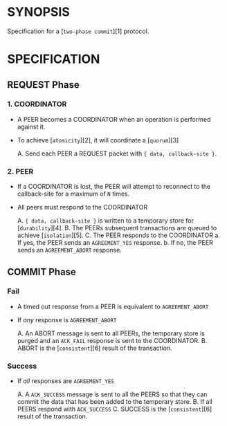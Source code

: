 # SYNOPSIS
Specification for a [`two-phase commit`][1] protocol.

# SPECIFICATION

## REQUEST Phase
### 1. COORDINATOR

- A PEER becomes a COORDINATOR when an operation is performed against it.

- To achieve [`atomicity`][2], it will coordinate a [`quorum`][3]

  A. Send each PEER a REQUEST packet with `{ data, callback-site }`.

### 2. PEER

- If a COORDINATOR is lost, the PEER will attempt to reconnect to the callback-site
  for a maximum of `N` times.

- All peers must respond to the COORDINATOR

  A. `{ data, callback-site }` is written to a temporary store for [`durability`][4].
  B. The PEERs subsequent transactions are queued to achieve [`isolation`][5].
  C. The PEER responds to the COORDINATOR
    a. If yes, the PEER sends an `AGREEMENT_YES` response.
    b. If no, the PEER sends an `AGREEMENT_ABORT` response.

## COMMIT Phase

### Fail

- A timed out response from a PEER is equivalent to `AGREEMENT_ABORT`
- If *any* response is `AGREEMENT_ABORT`

  A. An ABORT message is sent to all PEERs, the temporary store is purged
     and an `ACK_FAIL` response is sent to the COORDINATOR.
  B. ABORT is the [`consistent`][6] result of the transaction.

### Success
- If *all* responses are `AGREEMENT_YES`

  A. A `ACK_SUCCESS` message is sent to all the PEERS so that they can commit 
     the data that has been added to the temporary store.
  B. If all PEERS respond with `ACK_SUCCESS`
  C. SUCCESS is the [`consistent`][6] result of the transaction.

